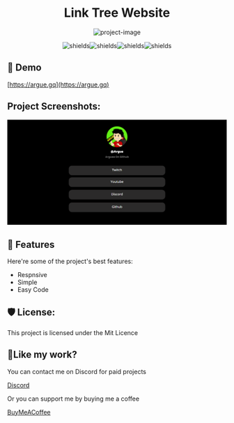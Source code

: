 <h1 align="center" id="title">Link Tree Website</h1>

<p align="center"><img src="https://socialify.git.ci/Arguee/LinkTree-Website/image?description=1&amp;language=1&amp;logo=https%3A%2F%2Fargue.gq%2Fassets%2Fprofilepicture.png&amp;name=1&amp;owner=1&amp;theme=Light" alt="project-image"></p>

<p align="center"><img src="https://img.shields.io/github/issues/Arguee/LinkTree-Website" alt="shields"><img src="https://img.shields.io/github/forks/Arguee/LinkTree-Website" alt="shields"><img src="https://img.shields.io/github/stars/Arguee/LinkTree-Website" alt="shields"><img src="https://img.shields.io/github/license/Arguee/LinkTree-Website" alt="shields"></p>

<h2>🚀 Demo</h2>

[https://argue.gq](https://argue.gq)

<h2>Project Screenshots:</h2>

<img src="https://github.com/Arguee/LinkTree-Website/blob/main/.github/WebsiteView.PNG?raw=true" alt="project-screenshot" width="880" height="auto/">

  
  
<h2>🧐 Features</h2>

Here're some of the project's best features:

*   Respnsive
*   Simple
*   Easy Code

<h2>🛡️ License:</h2>

This project is licensed under the Mit Licence

<h2>💖Like my work?</h2>

You can contact me on Discord for paid projects<p>[Discord](https://discord.com/users/842978764690030593)
  
Or you can support me by buying me a coffee <p> [BuyMeACoffee](https://www.buymeacoffee.com/argue)
</p>

